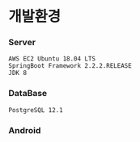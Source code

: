 # 개발환경

### Server
    AWS EC2 Ubuntu 18.04 LTS
    SpringBoot Framework 2.2.2.RELEASE
    JDK 8
    
### DataBase
    PostgreSQL 12.1
    
### Android

